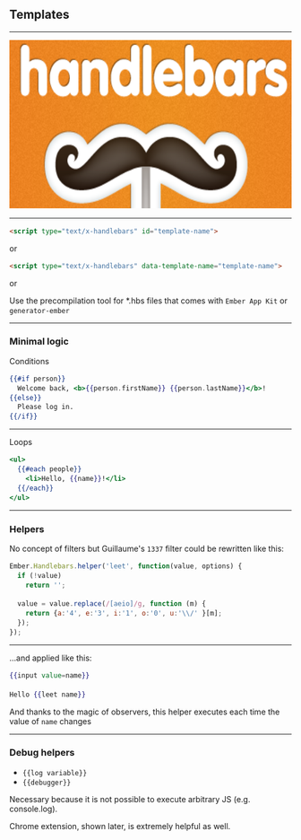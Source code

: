 ## Templates

---

<img src="assets/05-templates/handlebars.png" height="300" alt=""/>

---

```html
<script type="text/x-handlebars" id="template-name">
```

or

```html
<script type="text/x-handlebars" data-template-name="template-name">
```

or

Use the precompilation tool for *.hbs files that comes with `Ember App Kit` or `generator-ember`

---

### Minimal logic

Conditions

```handlebars
{{#if person}}
  Welcome back, <b>{{person.firstName}} {{person.lastName}}</b>!
{{else}}
  Please log in.
{{/if}}
```

---

Loops

```handlebars
<ul>
  {{#each people}}
    <li>Hello, {{name}}!</li>
  {{/each}}
</ul>
```

---

### Helpers

No concept of filters but Guillaume's `1337` filter could be rewritten like this:

```javascript
Ember.Handlebars.helper('leet', function(value, options) {
  if (!value) 
    return '';

  value = value.replace(/[aeio]/g, function (m) {
    return {a:'4', e:'3', i:'1', o:'0', u:'\\/' }[m];
  });
});
```

---

…and applied like this:

```handlebars
{{input value=name}}

Hello {{leet name}}
```

And thanks to the magic of observers, this helper executes each time the value of `name` changes

---


### Debug helpers 

- `{{log variable}}`
- `{{debugger}}`

<aside data-markdown class="notes">
  Necessary because it is not possible to execute arbitrary JS (e.g. console.log).

  Chrome extension, shown later, is extremely helpful as well.
</aside>
